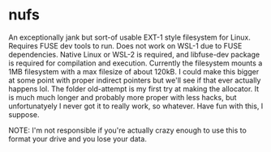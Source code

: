 # nufs

An exceptionally jank but sort-of usable EXT-1 style filesystem for Linux. Requires FUSE dev tools
to run. Does not work on WSL-1 due to FUSE dependencies. Native Linux or WSL-2 is required, and
libfuse-dev package is required for compilation and execution. Currently the filesystem mounts a
1MB filesystem with a max filesize of about 120kB. I could make this bigger at some point with
proper indirect pointers but we'll see if that ever actually happens lol. The folder old-attempt is
my first try at making the allocator. It is much much longer and probably more proper with less
hacks, but unfortunatyely I never got it to really work, so whatever. Have fun with this, I suppose.

NOTE: I'm not responsible if you're actually crazy enough to use this to format your drive and you
lose your data.

